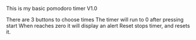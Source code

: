 This is my basic pomodoro timer
V1.0

There are 3 buttons to choose times
The timer will run to 0 after pressing start
When reaches zero it will display an alert
Reset stops timer, and resets it.